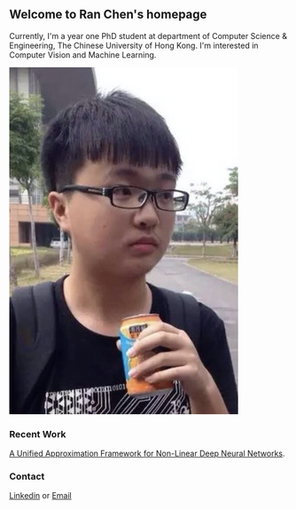 ## Welcome to Ran Chen's homepage

Currently, I'm a year one PhD student at department of Computer Science & Engineering, The Chinese University of Hong Kong. 
I'm interested in Computer Vision and Machine Learning. 

![Me](https://github.com/Lanselott/CHEN-Ran/blob/master/ran-chen-1.jpg)

### Recent Work

[A Unified Approximation Framework for Non-Linear Deep Neural Networks](https://arxiv.org/pdf/1807.10119.pdf). 

### Contact

[Linkedin](https://www.linkedin.com/in/chen-ran-391a17137/) or [Email](alexjohnny1207@gmail.com)
